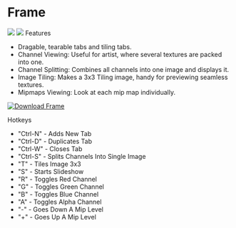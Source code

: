 # Frame
![](https://i.imgur.com/9X0i98M.jpg)
![](https://i.imgur.com/EAgP2tv.gif)
Features
* Dragable, tearable tabs and tiling tabs.
* Channel Viewing: Useful for artist, where several textures are packed into one.
* Channel Splitting: Combines all channels into one image and displays it.
* Image Tiling: Makes a 3x3 Tiling image, handy for previewing seamless textures.
* Mipmaps Viewing: Look at each mip map individually.

[![Download Frame](https://a.fsdn.com/con/app/sf-download-button)](https://sourceforge.net/projects/getframe/files/latest/download)

Hotkeys
* "Ctrl-N"  - Adds New Tab
* "Ctrl-D"  - Duplicates Tab
* "Ctrl-W"  - Closes Tab
* "Ctrl-S"  - Splits Channels Into Single Image
* "T"       - Tiles Image 3x3
* "S"       - Starts Slideshow
* "R"       - Toggles Red Channel
* "G"       - Toggles Green Channel
* "B"       - Toggles Blue Channel
* "A"       - Toggles Alpha Channel
* "-"       - Goes Down A Mip Level
* "+"       - Goes Up A Mip Level
